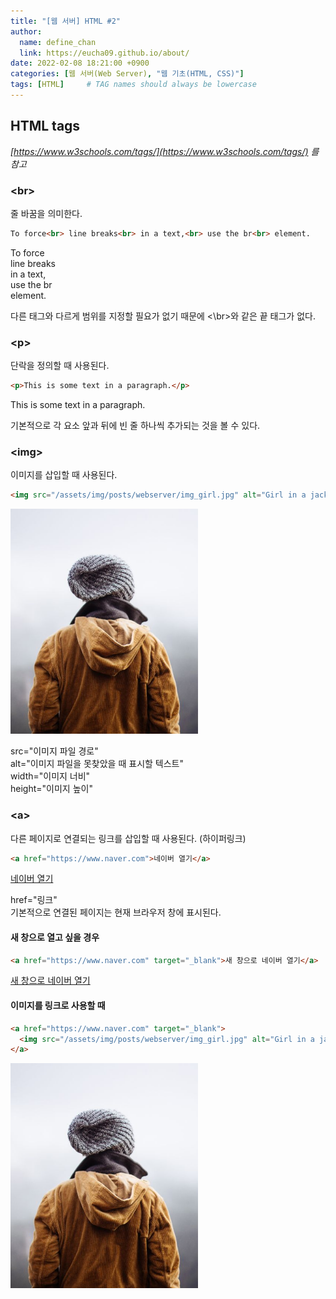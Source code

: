```yaml
---
title: "[웹 서버] HTML #2"
author:
  name: define_chan
  link: https://eucha09.github.io/about/
date: 2022-02-08 18:21:00 +0900
categories: [웹 서버(Web Server), "웹 기초(HTML, CSS)"]
tags: [HTML]     # TAG names should always be lowercase
---
```


## **HTML tags**

_[https://www.w3schools.com/tags/](https://www.w3schools.com/tags/) 를 참고_

### **\<br\>**

줄 바꿈을 의미한다.

```html
To force<br> line breaks<br> in a text,<br> use the br<br> element.
```
To force<br> line breaks<br> in a text,<br> use the br<br> element.

다른 태그와 다르게 범위를 지정할 필요가 없기 때문에 \<\br\>와 같은 끝 태그가 없다.

### **\<p\>**

단락을 정의할 때 사용된다.

```html
<p>This is some text in a paragraph.</p>
```
<p>This is some text in a paragraph.</p>

기본적으로 각 요소 앞과 뒤에 빈 줄 하나씩 추가되는 것을 볼 수 있다.

### **\<img\>**

이미지를 삽입할 때 사용된다.

```html
<img src="/assets/img/posts/webserver/img_girl.jpg" alt="Girl in a jacket" width="300" height="360">
```
<img src="/assets/img/posts/webserver/img_girl.jpg" alt="Girl in a jacket" width="300" height="360">

src="이미지 파일 경로"    
alt="이미지 파일을 못찾았을 때 표시할 텍스트"    
width="이미지 너비"    
height="이미지 높이"    

### **\<a\>**

다른 페이지로 연결되는 링크를 삽입할 때 사용된다. (하이퍼링크)

```html
<a href="https://www.naver.com">네이버 열기</a>
```
<a href="https://www.naver.com">네이버 열기</a>

href="링크"   
기본적으로 연결된 페이지는 현재 브라우저 창에 표시된다.

#### **새 창으로 열고 싶을 경우**

```html
<a href="https://www.naver.com" target="_blank">새 창으로 네이버 열기</a>
```
<a href="https://www.naver.com" target="_blank">새 창으로 네이버 열기</a>

#### **이미지를 링크로 사용할 때**

```html
<a href="https://www.naver.com" target="_blank">
  <img src="/assets/img/posts/webserver/img_girl.jpg" alt="Girl in a jacket" width="300" height="360">
</a>
```
<a href="https://www.naver.com" target="_blank">
  <img src="/assets/img/posts/webserver/img_girl.jpg" alt="Girl in a jacket" width="300" height="360">
</a>
